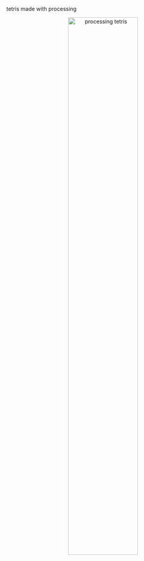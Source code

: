 tetris made with processing
<p align="center"><img src="https://flighty.xyz/files/processing-tetris.jpg" alt="processing tetris" width="60%"></p>
